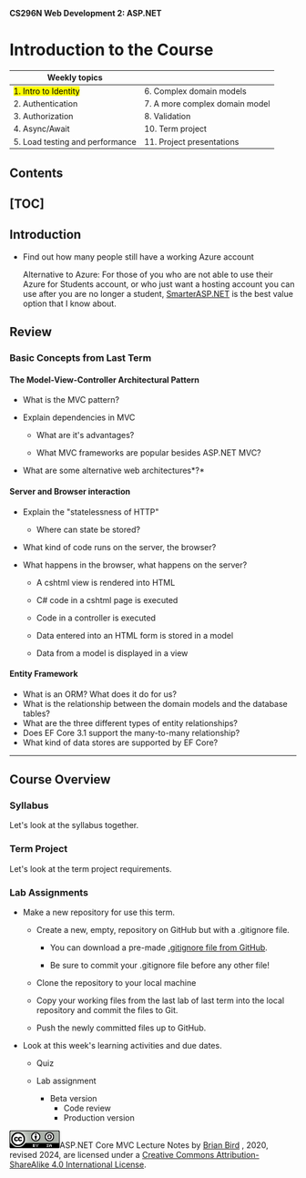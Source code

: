 **CS296N Web Development 2: ASP.NET** 

# Introduction to the Course



| Weekly topics                     |                                |
| --------------------------------- | ------------------------------ |
| <mark>1. Intro to Identity</mark> | 6. Complex domain models       |
| 2. Authentication                 | 7. A more complex domain model |
| 3. Authorization                  | 8. Validation                  |
| 4. Async/Await                    | 10. Term project               |
| 5. Load testing and performance   | 11. Project presentations      |

## 

## Contents

[TOC]
------



## Introduction

- Find out how many people still have a working Azure account

  Alternative  to Azure: For those of you who are not able to use their Azure for Students account, or who just want a hosting account you can use after you are no longer a student, [SmarterASP.NET](https://www.smarterasp.net/index?r=profbird) is the best value option that I know about. 

## Review

### Basic Concepts from Last Term

#### The Model-View-Controller Architectural Pattern         

- What is the MVC pattern? 
  
- Explain dependencies in MVC
  
  - What are it's advantages?
  
  - What MVC frameworks are popular besides ASP.NET MVC?
  
- What are some alternative web architectures*?*

#### Server and Browser interaction         

- Explain the "statelessness of HTTP"

  - Where can state be stored?

- What kind of code runs on the server, the browser?
            

- What happens in the browser, what happens on the server?

  - A cshtml view is rendered into HTML
  - C# code in a cshtml page is executed
  - Code in a controller is executed
  - Data entered into an HTML form is stored in a model

  - Data from a model is displayed in a view

#### Entity Framework

- What is an ORM? What does it do for us?
- What is the relationship between the domain models and the database tables?
- What are the three different types of entity relationships?
- Does EF Core 3.1 support the many-to-many relationship?
- What kind of data stores are supported by EF Core?

------

## Course Overview

### Syllabus

Let's look at the syllabus together.

### Term Project

Let's look at the term project requirements.

### Lab Assignments

- Make a new repository for use this term.

  - Create a new, empty, repository on GitHub but with a .gitignore file.
    - You can download a pre-made [.gitignore file from GitHub](https://github.com/github/gitignore).

    - Be sure to commit your .gitignore file before any other file!

  - Clone the repository to your local machine

  - Copy your working files from the last lab of last term into the local repository and commit the files to Git.

  - Push the newly committed files up to GitHub.

- Look at this week's learning activities and due dates.

  - Quiz

  - Lab assignment
    - Beta version
      - Code review
      - Production version



[![ccbysa88x31](Images/ccbysa88x31.png)](http://creativecommons.org/licenses/by-sa/4.0/)ASP.NET Core MVC Lecture Notes by [Brian Bird](https://profbird.dev) , 2020, revised 2024, are licensed under a [Creative Commons Attribution-ShareAlike 4.0 International License](http://creativecommons.org/licenses/by-sa/4.0/). 

